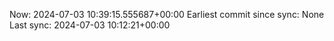 Now: 2024-07-03 10:39:15.555687+00:00 Earliest commit since sync: None Last sync: 2024-07-03 10:12:21+00:00
